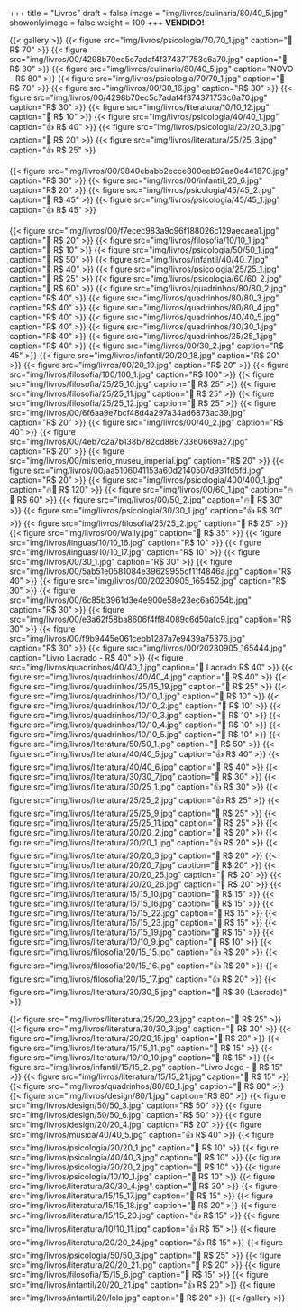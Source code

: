 +++
title = "Livros"
draft = false
image = "img/livros/culinaria/80/40_5.jpg"
showonlyimage = false
weight = 100
+++
**VENDIDO!**
<!--more-->

{{< gallery >}}
{{< figure src="img/livros/psicologia/70/70_1.jpg" caption="💖 R$ 70" >}}
{{< figure src="img/livros/00/4298b70ec5c7adaf4f374371753c6a70.jpg" caption="💖 R$ 30" >}}
{{< figure src="img/livros/culinaria/80/40_5.jpg" caption="NOVO - R$ 80" >}}
{{< figure src="img/livros/psicologia/70/70_1.jpg" caption="💖 R$ 70" >}}
{{< figure src="img/livros/00/30_16.jpg"  caption="R$ 30" >}}
{{< figure src="img/livros/00/4298b70ec5c7adaf4f374371753c6a70.jpg" caption="R$ 30" >}}
{{< figure src="img/livros/literatura/10/10_12.jpg" caption="🤔 R$ 10" >}}
{{< figure src="img/livros/psicologia/40/40_1.jpg" caption="👍 R$ 40" >}}
{{< figure src="img/livros/psicologia/20/20_3.jpg" caption="💖 R$ 20" >}}
{{< figure src="img/livros/literatura/25/25_3.jpg" caption="👍 R$ 25" >}}

{{< figure src="img/livros/00/9840ebabb2ecce800eeb92aa0e441870.jpg" caption="R$ 30" >}}
{{< figure src="img/livros/00/infantil_20_6.jpg" caption="R$ 20" >}}
{{< figure src="img/livros/psicologia/45/45_2.jpg" caption="💖 R$ 45" >}}
{{< figure src="img/livros/psicologia/45/45_1.jpg" caption="👍 R$ 45" >}}

{{< figure src="img/livros/00/f7ecec983a9c96f188026c129aecaea1.jpg" caption="💖 R$ 20" >}}
{{< figure src="img/livros/filosofia/10/10_1.jpg" caption="🤔 R$ 10" >}}
{{< figure src="img/livros/psicologia/50/50_1.jpg" caption="💖 R$ 50" >}}
{{< figure src="img/livros/infantil/40/40_7.jpg" caption="💖 R$ 40" >}}
{{< figure src="img/livros/psicologia/25/25_1.jpg" caption="💖 R$ 25" >}}
{{< figure src="img/livros/psicologia/60/60_2.jpg" caption="💖 R$ 60" >}}
{{< figure src="img/livros/quadrinhos/80/80_2.jpg" caption="R$ 40" >}}
{{< figure src="img/livros/quadrinhos/80/80_3.jpg" caption="R$ 40" >}}
{{< figure src="img/livros/quadrinhos/80/80_4.jpg" caption="R$ 40" >}}
{{< figure src="img/livros/quadrinhos/40/40_5.jpg" caption="R$ 40" >}}
{{< figure src="img/livros/quadrinhos/30/30_1.jpg" caption="R$ 40" >}}
{{< figure src="img/livros/quadrinhos/25/25_1.jpg" caption="R$ 40" >}}
{{< figure src="img/livros/00/30_2.jpg" caption="R$ 45" >}}
{{< figure src="img/livros/infantil/20/20_18.jpg" caption="R$ 20" >}}
{{< figure src="img/livros/00/20_19.jpg" caption="R$ 20" >}}
{{< figure src="img/livros/filosofia/100/100_1.jpg" caption="R$ 100" >}}
{{< figure src="img/livros/filosofia/25/25_10.jpg" caption="🤔 R$ 25" >}}
{{< figure src="img/livros/filosofia/25/25_11.jpg" caption="🤔 R$ 25" >}}
{{< figure src="img/livros/filosofia/25/25_12.jpg" caption="🤔 R$ 25" >}}
{{< figure src="img/livros/00/6f6aa9e7bcf48d4a297a34ad6873ac39.jpg" caption="R$ 20" >}}
{{< figure src="img/livros/00/40_2.jpg" caption="R$ 40" >}}
{{< figure src="img/livros/00/4eb7c2a7b138b782cd88673360669a27.jpg" caption="R$ 20" >}}
{{< figure src="img/livros/00/misterio_museu_imperial.jpg" caption="R$ 20" >}}
{{< figure src="img/livros/00/aa5106041153a60d2140507d931fd5fd.jpg" caption="R$ 20" >}}
{{< figure src="img/livros/psicologia/400/400_1.jpg" caption="🔥💖 R$ 120" >}}
{{< figure src="img/livros/00/60_1.jpg"  caption="🔥💖 R$ 60" >}}
{{< figure src="img/livros/00/50_2.jpg"  caption="🔥💖 R$ 30" >}}
{{< figure src="img/livros/psicologia/30/30_1.jpg" caption="👍 R$ 30" >}}
{{< figure src="img/livros/filosofia/25/25_2.jpg" caption="💖 R$ 25" >}}
{{< figure src="img/livros/00/Wally.jpg" caption="💖 R$ 35" >}}
{{< figure src="img/livros/linguas/10/10_16.jpg" caption="R$ 10" >}}
{{< figure src="img/livros/linguas/10/10_17.jpg" caption="R$ 10" >}}
{{< figure src="img/livros/00/30_1.jpg"  caption="R$ 30" >}}
{{< figure src="img/livros/00/5ab51e0581084e39629955cf11f4846a.jpg" caption="R$ 40" >}}
{{< figure src="img/livros/00/20230905_165452.jpg" caption="R$ 30" >}}
{{< figure src="img/livros/00/6c85b3961d3e4e900e58e23ec6a6054b.jpg" caption="R$ 30" >}}
{{< figure src="img/livros/00/e3a62f58ba8606f4ff84089c6d50afc9.jpg" caption="R$ 30" >}}
{{< figure src="img/livros/00/f9b9445e061cebb1287a7e9439a75376.jpg" caption="R$ 30" >}}
{{< figure src="img/livros/00/20230905_165444.jpg" caption="Livro Lacrado - R$ 40" >}}
{{< figure src="img/livros/quadrinhos/40/40_1.jpg" caption="💖 Lacrado R$ 40" >}}
{{< figure src="img/livros/quadrinhos/40/40_4.jpg" caption="💖 R$ 40" >}}
{{< figure src="img/livros/quadrinhos/25/15_19.jpg" caption="💖 R$ 25" >}}
{{< figure src="img/livros/quadrinhos/10/10_1.jpg" caption="🤔 R$ 10" >}}
{{< figure src="img/livros/quadrinhos/10/10_2.jpg" caption="🤔 R$ 10" >}}
{{< figure src="img/livros/quadrinhos/10/10_3.jpg" caption="🤔 R$ 10" >}}
{{< figure src="img/livros/quadrinhos/10/10_4.jpg" caption="🤔 R$ 10" >}}
{{< figure src="img/livros/quadrinhos/10/10_5.jpg" caption="🤔 R$ 10" >}}
{{< figure src="img/livros/literatura/50/50_1.jpg" caption="💖 R$ 50" >}}
{{< figure src="img/livros/literatura/40/40_5.jpg" caption="👍 R$ 40" >}}
{{< figure src="img/livros/literatura/40/40_6.jpg" caption="💖 R$ 40" >}}
{{< figure src="img/livros/literatura/30/30_7.jpg" caption="💖 R$ 30" >}}
{{< figure src="img/livros/literatura/30/25_1.jpg" caption="👍 R$ 30" >}}
{{< figure src="img/livros/literatura/25/25_2.jpg" caption="👍 R$ 25" >}}
{{< figure src="img/livros/literatura/25/25_9.jpg" caption="💖 R$ 25" >}}
{{< figure src="img/livros/literatura/25/25_11.jpg" caption="💖 R$ 25" >}}
{{< figure src="img/livros/literatura/20/20_2.jpg" caption="💖 R$ 20" >}}
{{< figure src="img/livros/literatura/20/20_1.jpg" caption="👍 R$ 20" >}}
{{< figure src="img/livros/literatura/20/20_3.jpg" caption="💖 R$ 20" >}}
{{< figure src="img/livros/literatura/20/20_7.jpg" caption="💖 R$ 20" >}}
{{< figure src="img/livros/literatura/20/20_25.jpg" caption="💖 R$ 20" >}}
{{< figure src="img/livros/literatura/20/20_26.jpg" caption="💖 R$ 20" >}}
{{< figure src="img/livros/literatura/15/15_10.jpg" caption="💖 R$ 15" >}}
{{< figure src="img/livros/literatura/15/15_16.jpg" caption="💖 R$ 15" >}}
{{< figure src="img/livros/literatura/15/15_22.jpg" caption="💖 R$ 15" >}}
{{< figure src="img/livros/literatura/15/15_23.jpg" caption="💖 R$ 15" >}}
{{< figure src="img/livros/literatura/15/15_19.jpg" caption="💖 R$ 15" >}}
{{< figure src="img/livros/literatura/10/10_9.jpg" caption="💖 R$ 10" >}}
{{< figure src="img/livros/filosofia/20/15_15.jpg" caption="👍 R$ 20" >}}
{{< figure src="img/livros/filosofia/20/15_16.jpg" caption="👍 R$ 20" >}}
{{< figure src="img/livros/filosofia/20/15_17.jpg" caption="👍 R$ 20" >}}
{{< figure src="img/livros/literatura/30/30_5.jpg" caption="💖 R$ 30 (Lacrado)" >}}

{{< figure src="img/livros/literatura/25/20_23.jpg" caption="💖 R$ 25" >}}
{{< figure src="img/livros/literatura/30/30_3.jpg" caption="💖 R$ 30" >}}
{{< figure src="img/livros/literatura/20/20_15.jpg" caption="💖 R$ 20" >}}
{{< figure src="img/livros/literatura/15/15_11.jpg" caption="🤔 R$ 15" >}}
{{< figure src="img/livros/literatura/10/10_10.jpg" caption="💖 R$ 15" >}}
{{< figure src="img/livros/infantil/15/15_2.jpg" caption="Livro Jogo - 💖 R$ 15" >}}
{{< figure src="img/livros/literatura/15/15_21.jpg" caption="💖 R$ 15" >}}
{{< figure src="img/livros/quadrinhos/80/80_1.jpg" caption="💖 R$ 80" >}}
{{< figure src="img/livros/design/80/1.jpg" caption="R$ 80" >}}
{{< figure src="img/livros/design/50/50_3.jpg" caption="R$ 50" >}}
{{< figure src="img/livros/design/50/50_6.jpg" caption="R$ 50" >}}
{{< figure src="img/livros/design/20/20_4.jpg" caption="R$ 20" >}}
{{< figure src="img/livros/musica/40/40_5.jpg" caption="👍 R$ 40" >}}
{{< figure src="img/livros/psicologia/20/20_1.jpg" caption="🤔 R$ 10" >}}
{{< figure src="img/livros/psicologia/40/40_3.jpg" caption="🤔 R$ 10" >}}
{{< figure src="img/livros/psicologia/20/20_2.jpg" caption="🤔 R$ 10" >}}
{{< figure src="img/livros/psicologia/10/10_1.jpg" caption="🤔 R$ 10" >}}
{{< figure src="img/livros/literatura/30/30_4.jpg" caption="💖 R$ 30" >}}
{{< figure src="img/livros/literatura/15/15_17.jpg" caption="💖 R$ 15" >}}
{{< figure src="img/livros/literatura/15/15_18.jpg" caption="💖 R$ 20" >}}
{{< figure src="img/livros/literatura/15/15_20.jpg" caption="👍 R$ 15" >}}
{{< figure src="img/livros/literatura/10/10_11.jpg" caption="👍 R$ 15" >}}
{{< figure src="img/livros/literatura/20/20_24.jpg" caption="👍 R$ 15" >}}
{{< figure src="img/livros/psicologia/50/50_3.jpg" caption="💖 R$ 25" >}}
{{< figure src="img/livros/literatura/20/20_21.jpg" caption="💖 R$ 20" >}}
{{< figure src="img/livros/filosofia/15/15_6.jpg" caption="💖 R$ 15" >}}
{{< figure src="img/livros/infantil/20/20_21.jpg" caption="👍 R$ 20" >}}
{{< figure src="img/livros/infantil/20/lolo.jpg" caption="💖 R$ 20" >}}
{{< /gallery >}}

